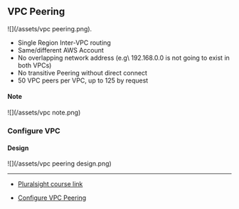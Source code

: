 ## VPC Peering

![](/assets/vpc peering.png).
* Single Region Inter-VPC routing
* Same/different AWS Account
* No overlapping network address (e.g\ 192.168.0.0 is not going to exist in both VPCs)
* No transitive Peering without direct connect
* 50 VPC peers per VPC, up to 125 by request

#### Note
 ![](/assets/vpc note.png)

### Configure VPC
#### Design
![](/assets/vpc peering design.png)

---
* [Pluralsight course link](https://app.pluralsight.com/player?course=aws-certified-solutions-architect-associate&author=elias-khnaser&name=aws-certified-solutions-architect-associate-m4&clip=1&mode=live)

* [Configure VPC Peering](https://app.pluralsight.com/player?course=aws-certified-solutions-architect-associate&author=elias-khnaser&name=aws-certified-solutions-architect-associate-m4&clip=2&mode=live)

